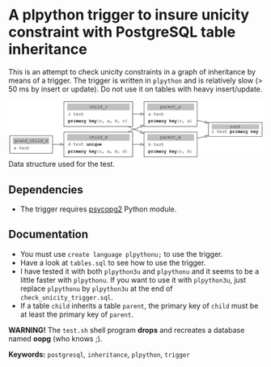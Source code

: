 # A plpython trigger to insure unicity constraint with PostgreSQL table inheritance

This is an attempt to check unicity constraints in a graph of inheritance by
means of a trigger. The trigger is written in `plpython` and is relatively slow
(> 50 ms by insert or update).
Do not use it on tables with heavy insert/update.

<img src="https://github.com/collorg/oopg/blob/master/datastruct.png">
Data structure used for the test.

## Dependencies
* The trigger requires [psycopg2](http://initd.org/psycopg/) Python module.

## Documentation
* You must use `create language plpythonu;` to use the trigger.
* Have a look at `tables.sql` to see how to use the trigger.
* I have tested it with both `plpython3u` and `plpythonu` and it seems to
be a little faster with `plpythonu`. If you want to use it with `plpython3u`,
just replace `plpythonu` by `plpython3u` at the end of
`check_unicity_trigger.sql`.
* If a table `child` inherits a table `parent`, the primary key of `child`
must be at least the primary key of `parent`.

**WARNING!** The `test.sh` shell program **drops** and recreates a database
named **oopg** (who knows ;).

**Keywords:** `postgresql`, `inheritance`, `plpython`, `trigger`
